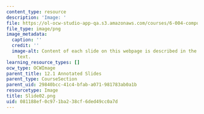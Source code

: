 ```yaml
---
content_type: resource
description: 'Image: '
file: https://ol-ocw-studio-app-qa.s3.amazonaws.com/courses/6-004-computation-structures-spring-2017/081188ef0c971ba238cf6ded49cc0a7d_Slide02.png
file_type: image/png
image_metadata:
  caption: ''
  credit: ''
  image-alt: Content of each slide on this webpage is described in the surrounding
    text.
learning_resource_types: []
ocw_type: OCWImage
parent_title: 12.1 Annotated Slides
parent_type: CourseSection
parent_uid: 29840bcc-41c4-bfab-a071-981783ab0a1b
resourcetype: Image
title: Slide02.png
uid: 081188ef-0c97-1ba2-38cf-6ded49cc0a7d
---
```

